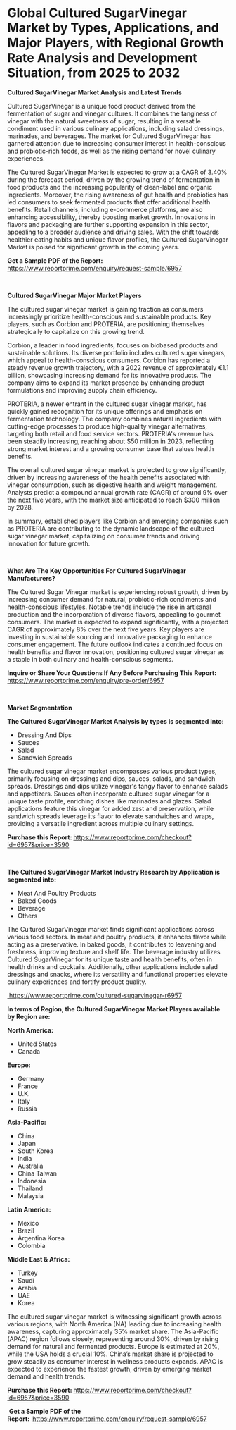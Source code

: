 <p><h1>Global Cultured SugarVinegar Market by Types, Applications, and Major Players, with Regional Growth Rate Analysis and Development Situation, from 2025 to 2032</h1></p><p><strong>Cultured SugarVinegar Market Analysis and Latest Trends</strong></p>
<p><p>Cultured SugarVinegar is a unique food product derived from the fermentation of sugar and vinegar cultures. It combines the tanginess of vinegar with the natural sweetness of sugar, resulting in a versatile condiment used in various culinary applications, including salad dressings, marinades, and beverages. The market for Cultured SugarVinegar has garnered attention due to increasing consumer interest in health-conscious and probiotic-rich foods, as well as the rising demand for novel culinary experiences.</p><p>The Cultured SugarVinegar Market is expected to grow at a CAGR of 3.40% during the forecast period, driven by the growing trend of fermentation in food products and the increasing popularity of clean-label and organic ingredients. Moreover, the rising awareness of gut health and probiotics has led consumers to seek fermented products that offer additional health benefits. Retail channels, including e-commerce platforms, are also enhancing accessibility, thereby boosting market growth. Innovations in flavors and packaging are further supporting expansion in this sector, appealing to a broader audience and driving sales. With the shift towards healthier eating habits and unique flavor profiles, the Cultured SugarVinegar Market is poised for significant growth in the coming years.</p></p>
<p><strong>Get a Sample PDF of the Report:&nbsp;</strong> <a href="https://www.reportprime.com/enquiry/request-sample/6957?utm_campaign=4581&utm_medium=2&utm_source=Github&utm_content=ia&utm_term=17052025&utm_id=cultured-sugarvinegar">https://www.reportprime.com/enquiry/request-sample/6957</a></p>
<p>&nbsp;</p>
<p><strong>Cultured SugarVinegar Major Market Players</strong></p>
<p><p>The cultured sugar vinegar market is gaining traction as consumers increasingly prioritize health-conscious and sustainable products. Key players, such as Corbion and PROTERIA, are positioning themselves strategically to capitalize on this growing trend. </p><p>Corbion, a leader in food ingredients, focuses on biobased products and sustainable solutions. Its diverse portfolio includes cultured sugar vinegars, which appeal to health-conscious consumers. Corbion has reported a steady revenue growth trajectory, with a 2022 revenue of approximately €1.1 billion, showcasing increasing demand for its innovative products. The company aims to expand its market presence by enhancing product formulations and improving supply chain efficiency.</p><p>PROTERIA, a newer entrant in the cultured sugar vinegar market, has quickly gained recognition for its unique offerings and emphasis on fermentation technology. The company combines natural ingredients with cutting-edge processes to produce high-quality vinegar alternatives, targeting both retail and food service sectors. PROTERIA's revenue has been steadily increasing, reaching about $50 million in 2023, reflecting strong market interest and a growing consumer base that values health benefits.</p><p>The overall cultured sugar vinegar market is projected to grow significantly, driven by increasing awareness of the health benefits associated with vinegar consumption, such as digestive health and weight management. Analysts predict a compound annual growth rate (CAGR) of around 9% over the next five years, with the market size anticipated to reach $300 million by 2028.</p><p>In summary, established players like Corbion and emerging companies such as PROTERIA are contributing to the dynamic landscape of the cultured sugar vinegar market, capitalizing on consumer trends and driving innovation for future growth.</p></p>
<p>&nbsp;</p>
<p><strong>What Are The Key Opportunities For Cultured SugarVinegar Manufacturers?</strong></p>
<p><p>The Cultured Sugar Vinegar market is experiencing robust growth, driven by increasing consumer demand for natural, probiotic-rich condiments and health-conscious lifestyles. Notable trends include the rise in artisanal production and the incorporation of diverse flavors, appealing to gourmet consumers. The market is expected to expand significantly, with a projected CAGR of approximately 8% over the next five years. Key players are investing in sustainable sourcing and innovative packaging to enhance consumer engagement. The future outlook indicates a continued focus on health benefits and flavor innovation, positioning cultured sugar vinegar as a staple in both culinary and health-conscious segments.</p></p>
<p><strong>Inquire or Share Your Questions If Any Before Purchasing This Report:</strong> <a href="https://www.reportprime.com/enquiry/pre-order/6957?utm_campaign=4581&utm_medium=2&utm_source=Github&utm_content=ia&utm_term=17052025&utm_id=cultured-sugarvinegar">https://www.reportprime.com/enquiry/pre-order/6957</a></p>
<p>&nbsp;</p>
<p><strong>Market Segmentation</strong></p>
<p><strong>The Cultured SugarVinegar Market Analysis by types is segmented into:</strong></p>
<p><ul><li>Dressing And Dips</li><li>Sauces</li><li>Salad</li><li>Sandwich Spreads</li></ul></p>
<p><p>The cultured sugar vinegar market encompasses various product types, primarily focusing on dressings and dips, sauces, salads, and sandwich spreads. Dressings and dips utilize vinegar's tangy flavor to enhance salads and appetizers. Sauces often incorporate cultured sugar vinegar for a unique taste profile, enriching dishes like marinades and glazes. Salad applications feature this vinegar for added zest and preservation, while sandwich spreads leverage its flavor to elevate sandwiches and wraps, providing a versatile ingredient across multiple culinary settings.</p></p>
<p><strong>Purchase this Report:&nbsp;</strong><a href="https://www.reportprime.com/checkout?id=6957&price=3590&utm_campaign=4581&utm_medium=2&utm_source=Github&utm_content=ia&utm_term=17052025&utm_id=cultured-sugarvinegar">https://www.reportprime.com/checkout?id=6957&price=3590</a></p>
<p>&nbsp;</p>
<p><strong>The Cultured SugarVinegar Market Industry Research by Application is segmented into:</strong></p>
<p><ul><li>Meat And Poultry Products</li><li>Baked Goods</li><li>Beverage</li><li>Others</li></ul></p>
<p><p>The Cultured SugarVinegar market finds significant applications across various food sectors. In meat and poultry products, it enhances flavor while acting as a preservative. In baked goods, it contributes to leavening and freshness, improving texture and shelf life. The beverage industry utilizes Cultured SugarVinegar for its unique taste and health benefits, often in health drinks and cocktails. Additionally, other applications include salad dressings and snacks, where its versatility and functional properties elevate culinary experiences and fortify product quality.</p></p>
<p><a href="https://www.reportprime.com/cultured-sugarvinegar-r6957?utm_campaign=4581&utm_medium=2&utm_source=Github&utm_content=ia&utm_term=17052025&utm_id=cultured-sugarvinegar">&nbsp;https://www.reportprime.com/cultured-sugarvinegar-r6957</a></p>
<p><strong>In terms of Region, the Cultured SugarVinegar Market Players available by Region are:</strong></p>
<p>
    <p> <strong> North America: </strong>
        <ul>
            <li>United States</li>
            <li>Canada</li>
        </ul>
        </p> 
    <p> <strong> Europe: </strong>
        <ul>
            <li>Germany</li>
            <li>France</li>
            <li>U.K.</li>
            <li>Italy</li>
            <li>Russia</li>
        </ul>
        </p> 
    <p> <strong> Asia-Pacific: </strong>
        <ul>
            <li>China</li>
            <li>Japan</li>
            <li>South Korea</li>
            <li>India</li>
            <li>Australia</li>
            <li>China Taiwan</li>
            <li>Indonesia</li>
            <li>Thailand</li>
            <li>Malaysia</li>
        </ul>
        </p> 
    <p> <strong> Latin America: </strong>
        <ul>
            <li>Mexico</li>
            <li>Brazil</li>
            <li>Argentina Korea</li>
            <li>Colombia</li>
        </ul>
        </p> 
    <p> <strong> Middle East & Africa: </strong>
        <ul>
            <li>Turkey</li>
            <li>Saudi</li>
            <li>Arabia</li>
            <li>UAE</li>
            <li>Korea</li>
        </ul>
    </p>
    </p>
<p><p>The cultured sugar vinegar market is witnessing significant growth across various regions, with North America (NA) leading due to increasing health awareness, capturing approximately 35% market share. The Asia-Pacific (APAC) region follows closely, representing around 30%, driven by rising demand for natural and fermented products. Europe is estimated at 20%, while the USA holds a crucial 10%. China’s market share is projected to grow steadily as consumer interest in wellness products expands. APAC is expected to experience the fastest growth, driven by emerging market demand and health trends.</p></p>
<p><strong>Purchase this Report: </strong><a href="https://www.reportprime.com/checkout?id=6957&price=3590&utm_campaign=4581&utm_medium=2&utm_source=Github&utm_content=ia&utm_term=17052025&utm_id=cultured-sugarvinegar">https://www.reportprime.com/checkout?id=6957&price=3590</a></p>
<p>&nbsp;<strong>Get a Sample PDF of the Report:&nbsp;&nbsp;</strong><a href="https://www.reportprime.com/enquiry/request-sample/6957?utm_campaign=4581&utm_medium=2&utm_source=Github&utm_content=ia&utm_term=17052025&utm_id=cultured-sugarvinegar">https://www.reportprime.com/enquiry/request-sample/6957</a></p>
<p><strong></strong></p>
<p><p></p><p></p><p></p></p>